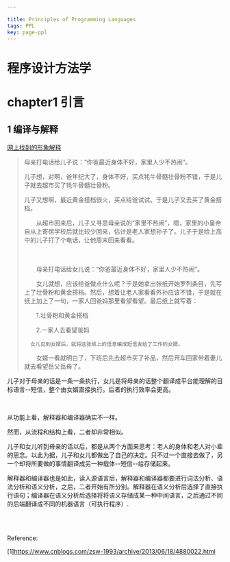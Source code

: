 ```yaml
---

title: Principles of Programming Languages
tags: PPL
key: page-ppl
---
```








# 程序设计方法学

# chapter1 引言

## 1 编译与解释

<a href="https://www.cnblogs.com/zsw-1993/archive/2013/06/18/4880022.html">网上找到的形象解释</a>

> 母亲打电话给儿子说：“你爸最近身体不好，家里人少不热闹”。
>
>  	儿子想，对啊，爸年纪大了，身体不好，买点牦牛骨髓壮骨粉不错，于是儿子就去超市买了牦牛骨髓壮骨粉。
>
> ​	儿子又想啊，最近黄金搭档很火，买点给爸试试。于是儿子又去买了黄金搭档。
>
> 　　从超市回来后，儿子又寻思母亲说的“家里不热闹”，嗯，家里的小皇帝自从上寄宿学校后就比较少回来，估计是老人家想孙子了。儿子于是给上高中的儿子打了个电话，让他周末回来看看。
>
> 　　
>
> 　　母亲打电话给女儿说：“你爸最近身体不好，家里人少不热闹”。
>
> 　　女儿就想，应该给爸做点什么呢？于是她拿出张纸开始罗列条目，先写上了壮骨粉和黄金搭档。然后，想着让老人家看看外孙应该不错，于是就在纸上加上了一句，一家人回爸妈那里看望看望。最后纸上就写着：
>
> 　　1.壮骨粉和黄金搭档
>
> 　　2.一家人去看望爸妈
>
>   	女儿见到女婿后，就将这张纸上的信息编成短信发给了工作的女婿。
>
> 　　女婿一看就明白了，下班后先去超市买了补品，然后开车回家带着妻儿就去看望岳父岳母了。



儿子对于母亲的话是一条一条执行，女儿是将母亲的话整个翻译成平台能理解的目标语言--短信，整个由女婿直接执行。后者的执行效率会更高。

 <br/>

从功能上看，解释器和编译器确实不一样。 



然而，从流程和结构上看，二者却非常相似。  



儿子和女儿听到母亲的话以后，都是从两个方面来思考：老人的身体和老人对小辈的思念。以此为据，儿子和女儿都做出了自己的决定。只不过一个直接去做了，另一个却将所要做的事情翻译成另一种载体--短信--给存储起来。  



解释器和编译器也是如此，读入源语言后，解释器和编译器都要进行词法分析、语法分析和语义分析，之后，二者开始有所分别。解释器在语义分析后选择了直接执行语句；编译器在语义分析后选择将将语义存储成某一种中间语言，之后通过不同的后端翻译成不同的机器语言（可执行程序）. 

<br/>

<br/>

Reference:

[1]https://www.cnblogs.com/zsw-1993/archive/2013/06/18/4880022.html